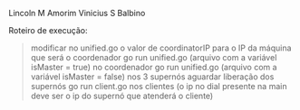 Lincoln M Amorim
Vinicius S Balbino

Roteiro de execução:
> modificar no unified.go o valor de coordinatorIP para o IP da máquina que será o coordenador
> go run unified.go (arquivo com a variável isMaster = true) no coordenador
> go run unified.go (arquivo com a variável isMaster = false) nos 3 supernós
> aguardar liberação dos supernós
> go run client.go nos clientes (o ip no dial presente na main deve ser o ip do supernó que atenderá o cliente)
